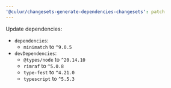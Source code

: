 ```yaml
---
'@culur/changesets-generate-dependencies-changesets': patch
---
```


Update dependencies:

- `dependencies`:
  - `minimatch` to `^9.0.5`
- `devDependencies`:
  - `@types/node` to `^20.14.10`
  - `rimraf` to `^5.0.8`
  - `type-fest` to `^4.21.0`
  - `typescript` to `^5.5.3`
